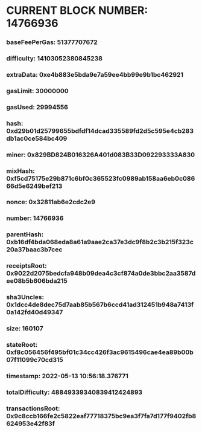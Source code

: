 # CURRENT BLOCK NUMBER: 14766936

### baseFeePerGas: 51377707672
### difficulty: 14103052380845238
### extraData: 0xe4b883e5bda9e7a59ee4bb99e9b1bc462921
### gasLimit: 30000000
### gasUsed: 29994556
### hash: 0xd29b01d25799655bdfdf14dcad335589fd2d5c595e4cb283db1ac0ce584bc409
### miner: 0x829BD824B016326A401d083B33D092293333A830
### mixHash: 0xf5cd75175e29b871c6bf0c365523fc0989ab158aa6eb0c08666d5e6249bef213
### nonce: 0x32811ab6e2cdc2e9
### number: 14766936
### parentHash: 0xb16df4bda068eda8a61a9aae2ca37e3dc9f8b2c3b215f323c20a37baac3b7cec
### receiptsRoot: 0x9022d2075bedcfa948b09dea4c3cf874a0de3bbc2aa3587dee08b5b606bda215
### sha3Uncles: 0x1dcc4de8dec75d7aab85b567b6ccd41ad312451b948a7413f0a142fd40d49347
### size: 160107
### stateRoot: 0xf8c056456f495bf01c34cc426f3ac9615496cae4ea89b00b07f11099c70cd315
### timestamp: 2022-05-13 10:56:18.376771
### totalDifficulty: 48849339340839412424893
### transactionsRoot: 0x9c8ccb166fe2c5822eaf77718375bc9ea3f7fa7d177f9402fb8624953e42f83f
